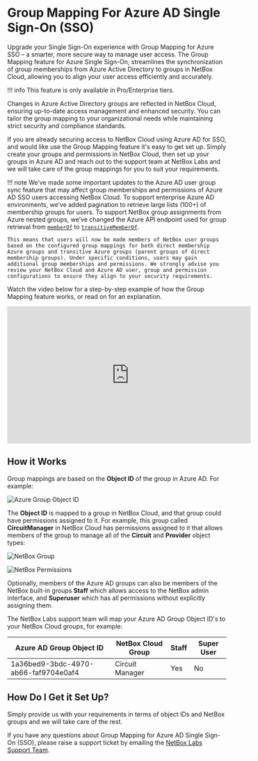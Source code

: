 # Group Mapping For Azure AD Single Sign-On (SSO)

Upgrade your Single Sign-On experience with Group Mapping for Azure SSO – a smarter, more secure way to manage user access. The Group Mapping feature for Azure Single Sign-On, streamlines the synchronization of group memberships from Azure Active Directory to groups in NetBox Cloud, allowing you to align your user access efficiently and accurately. 

!!! info
    This feature is only available in Pro/Enterprise tiers.

Changes in Azure Active Directory groups are reflected in NetBox Cloud, ensuring up-to-date access management and enhanced security. You can tailor the group mapping to your organizational needs while maintaining strict security and compliance standards.

If you are already securing access to NetBox Cloud using Azure AD for SSO, and would like use the Group Mapping feature it's easy to get set up. Simply create your groups and permissions in NetBox Cloud, then set up your groups in Azure AD and reach out to the support team at NetBox Labs and we will take care of the group mappings for you to suit your requirements. 

!!! note
    We’ve made some important updates to the Azure AD user group sync feature that may affect group memberships and permissions of Azure AD SSO users accessing NetBox Cloud. To support enterprise Azure AD environments, we’ve added pagination to retrieve large lists (100+) of membership groups for users. To support NetBox group assignments from Azure nested groups, we’ve changed the Azure API endpoint used for group retrieval from [`memberOf`](https://learn.microsoft.com/en-us/graph/api/user-list-memberof) to [`transitiveMemberOf`](https://learn.microsoft.com/en-us/graph/api/user-list-transitivememberof). 
    
    This means that users will now be made members of NetBox user groups based on the configured group mappings for both direct membership Azure groups and transitive Azure groups (parent groups of direct membership groups). Under specific conditions, users may gain additional group memberships and permissions. We strongly advise you review your NetBox Cloud and Azure AD user, group and permission configurations to ensure they align to your security requirements.

Watch the video below for a step-by-step example of how the Group Mapping feature works, or read on for an explanation. 

<iframe width="560" height="315" src="https://www.youtube.com/embed/Vg0xpWJiKAs?si=0UElAwKzWIrKzgHH" title="YouTube video player" frameborder="0" allow="accelerometer; autoplay; clipboard-write; encrypted-media; gyroscope; picture-in-picture; web-share" allowfullscreen></iframe>

## How it Works

Group mappings are based on the **Object ID** of the group in Azure AD. For example: 

![Azure Group Object ID](..//images/Azure%20SSO/azure_group_sync_1.png)

The **Object ID** is mapped to a group in NetBox Cloud, and that group could have permissions assigned to it. For example, this group called **CircuitManager** in NetBox Cloud has permissions assigned to it that allows members of the group to manage all of the **Circuit** and  **Provider** object types: 

![NetBox Group](..//images/Azure%20SSO/azure_group_sync_2.png)

![NetBox Permissions](..//images/Azure%20SSO/azure_group_sync_3.png)

Optionally, members of the Azure AD groups can also be members of the NetBox built-in groups **Staff** which allows access to the NetBox admin interface, and **Superuser** which has all permissions without explicitly assigning them.

The NetBox Labs support team will map your Azure AD Group Object ID's to your NetBox Cloud groups, for example: 

| Azure AD Group Object ID | NetBox Cloud Group | Staff | Super User |
| -------- | ------- |-------- | ------- |
| 1a36bed9-3bdc-4970-ab66-faf9704e0af4 | Circuit Manager | Yes | No | 

## How Do I Get it Set Up?
Simply provide us with your requirements in terms of object IDs and NetBox groups and we will take care of the rest. 

If you have any questions about Group Mapping for Azure AD Single Sign-On (SSO), please raise a support ticket by emailing the [NetBox Labs Support Team](mailto:support@netboxlabs.com).
